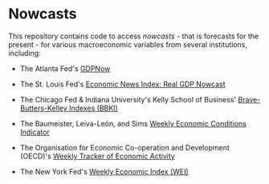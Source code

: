 # Nowcasts

This repository contains code to access *nowcasts* - that is forecasts for the present - for various macroeconomic variables from several institutions, including: 

- The Atlanta Fed's [GDPNow](https://www.atlantafed.org/cqer/research/gdpnow.aspx?panel=1)

- The St. Louis Fed's [Economic News Index: Real GDP Nowcast](https://research.stlouisfed.org/publications/review/2016/12/05/a-macroeconomic-news-index-for-constructing-nowcasts-of-u-s-real-gross-domestic-product-growth/)

- The Chicago Fed & Indiana University's Kelly School of Business' [Brave-Butters-Kelley Indexes (BBKI)](https://www.ibrc.indiana.edu/bbki/)

- The Baumeister, Leiva-León, and Sims [Weekly Economic Conditions Indicator](https://sites.google.com/view/weeklystateindexes/dashboard) 

- The Organisation for Economic Co-operation and Development (OECD)'s [Weekly Tracker of Economic Activity](https://www.oecd.org/economy/weekly-tracker-of-gdp-growth/)

- The New York Fed's [Weekly Economic Index (WEI)](https://www.newyorkfed.org/research/policy/weekly-economic-index#/)


